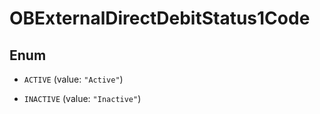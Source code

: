 

# OBExternalDirectDebitStatus1Code

## Enum


* `ACTIVE` (value: `"Active"`)

* `INACTIVE` (value: `"Inactive"`)



